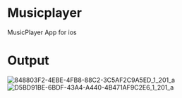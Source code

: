 # Musicplayer
MusicPlayer App for ios

# Output 
![848803F2-4EBE-4FB8-88C2-3C5AF2C9A5ED_1_201_a](https://github.com/user-attachments/assets/94d82766-a8bf-4c9f-b681-d9990623e7cf)
![D5BD91BE-6BDF-43A4-A440-4B471AF9C2E6_1_201_a](https://github.com/user-attachments/assets/7dc922e8-9dd1-4e20-9677-e86efe14e3f6)

